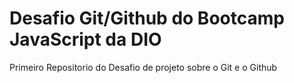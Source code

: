 # Desafio Git/Github do Bootcamp JavaScript da DIO
Primeiro Repositorio do Desafio de projeto sobre o Git e o Github
